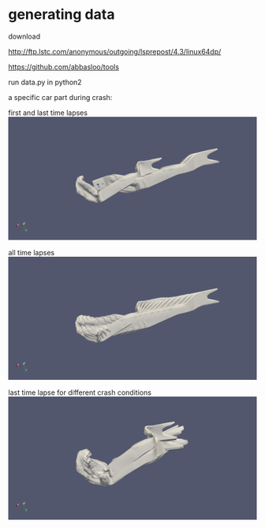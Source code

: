# generating data

download 

http://ftp.lstc.com/anonymous/outgoing/lsprepost/4.3/linux64dp/

https://github.com/abbasloo/tools

run data.py in python2

a specific car part during crash:

first and last time lapses
![alt text](https://github.com/abbasloo/dnnAuto/blob/master/f001_S2000001(1&60).png)

all time lapses
![alt text](https://github.com/abbasloo/dnnAuto/blob/master/f001_S2000001.png)

last time lapse for different crash conditions
![alt text](https://github.com/abbasloo/dnnAuto/blob/master/S2000001_60.png)
